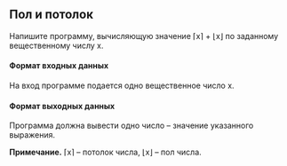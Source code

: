 ## Пол и потолок

Напишите программу, вычисляющую значение ⌈x⌉ + ⌊x⌋ по заданному вещественному числу x.

#### Формат входных данных
На вход программе подается одно вещественное число x.

#### Формат выходных данных
Программа должна вывести одно число – значение указанного выражения.

<b>Примечание.</b> ⌈x⌉ – потолок числа, ⌊x⌋ – пол числа.